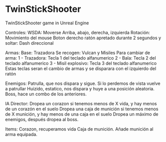 # TwinStickShooter
TwinStickShooter game in Unreal Engine


Controles:
WSDA: Moverse Arriba, abajo, derecha, izquierda
Rotación: Movimiento del mouse
Boton derecho ratón apretado durante 2 segundos y soltar: Dash direccional


Armas:
Base: Trazadora
Se recogen: Vulcan y Misiles
Para cambiar de arma:
1 - Trazadora: Tecla 1 del teclado alfanumerico
2 - Bala: Tecla 2 del teclado alfanumerico
3 - Misil explosivo: Tecla 3 del teclado alfanumerico
Estas teclas seran el cambio de armas y se disparara con el izquierdo del ratón


Enemigos:
Patrulla, que nos dispara y sigue. Si lo perdemos de vista vuelve a patrullar
Huizido, estatico, nos dispara y huye a una posición aleatoria.
Boss, hace un combo de los anteriores.


IA Director: 
Dropea un corazon si tenemos menos de X vida, y hay menos de un corazón en el suelo
Dropea una caja de munición si tenemos menos de X munición, y hay menos de una caja en el suelo
Dropea un máximo de enemigos, después dropea al boss.

Items:
Corazon, recuperamos vida
Caja de munición. Añade munición al arma equipada.